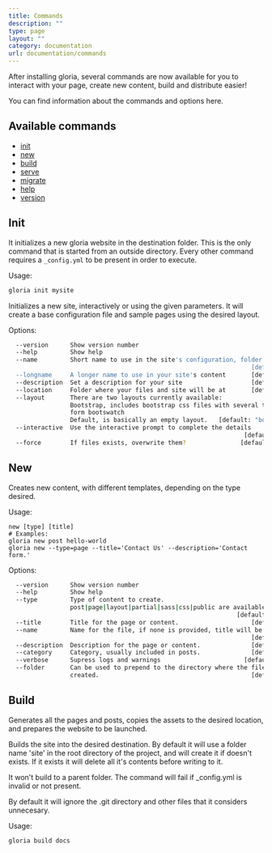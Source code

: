 ```yaml
---
title: Commands
description: ""
type: page
layout: ""
category: documentation
url: documentation/commands
---
```


After installing gloria, several commands are now available for
you to interact with your page, create new content, build
and distribute easier! 

You can find information about the commands and options here.

## Available commands

- [init](#init)
- [new](#new)
- [build](#build)
- [serve](#serve)
- [migrate](#migrate)
- [help](#help)
- [version](#version)

<a name='init'></a>
## Init 

It initializes a new gloria website in the destination folder. This is the only
command that is started from an outside directory. Every other command requires
a `_config.yml` to be present in order to execute. 

Usage:

```bash
gloria init mysite
```
       
Initializes a new site, interactively or using the given parameters. 
It will create a base configuration file and sample pages using the desired 
layout.

Options:

```bash
  --version      Show version number                                   [boolean]
  --help         Show help                                             [boolean]
  --name         Short name to use in the site's configuration, folder name
                                                                   [default: ""]
  --longname     A longer name to use in your site's content       [default: ""]
  --description  Set a description for your site                   [default: ""]
  --location     Folder where your files and site will be at       [default: ""]
  --layout       There are two layouts currently available:
                 Bootstrap, includes bootstrap css files with several themes
                 form bootswatch
                 Default, is basically an empty layout.   [default: "bootstrap"]
  --interactive  Use the interactive prompt to complete the details
                                                                 [default: true]
  --force        If files exists, overwrite them?               [default: false]
 ```

<a name='new'></a>
## New

Creates new content, with different templates, depending on the type desired.

Usage: 
```
new [type] [title] 
# Examples:
gloria new post hello-world
gloria new --type=page --title='Contact Us' --description='Contact form.'                
```

Options:

```bash
  --version      Show version number                                   [boolean]
  --help         Show help                                             [boolean]
  --type         Type of content to create.
                 post|page|layout|partial|sass|css|public are available.
                                                               [default: "post"]
  --title        Title for the page or content.                    [default: ""]
  --name         Name for the file, if none is provided, title will be used.
                                                                   [default: ""]
  --description  Description for the page or content.              [default: ""]
  --category     Category, usually included in posts.              [default: ""]
  --verbose      Supress logs and warnings                       [default: true]
  --folder       Can be used to prepend to the directory where the file is
                 created.                                          [default: ""]
```

<a name='build'></a>
## Build

Generates all the pages and posts, copies the assets to the desired location, and
prepares the website to be launched.

Builds the site into the desired destination. By default it will use a folder name 'site' in the root
directory of the project, and will create it if doesn't exists. If it exists it will delete
all it's contents before writing to it.

It won't build to a parent folder. The command will fail if _config.yml is invalid or not present. 

By default it will ignore the .git directory and other files that it considers unnecesary.

Usage: 

```
gloria build docs
```
